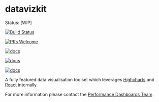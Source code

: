 # datavizkit 

Status: [WIP]


[![Build Status](https://travis-ci.org/govau/datavizkit.svg?branch=master&style=flat-square)](https://travis-ci.org/govau/datavizkit)

[![PRs Welcome](https://img.shields.io/badge/PRs-welcome-brightgreen.svg?style=flat-square)](http://makeapullrequest.com) 


[![docs](https://img.shields.io/badge/docs-CONTIBUTING-blue.svg?style=flat-square)](/CONTRIBUTING.md)

[![docs](https://img.shields.io/badge/docs-ROADMAP-blue.svg?style=flat-square)](/ROADMAP.md) 

[![docs](https://img.shields.io/badge/docs-EXAMPLES-blue.svg?style=flat-square)](https://datavizkit.surge.sh)


A fully featured data visualisation toolset which leverages [Highcharts](http://www.highcharts.com/) and [React](https://facebook.github.io/react/) internally.

For more information please contact the [Performance Dashboards Team](mailto:performance-dashboard@digital.gov.au).
